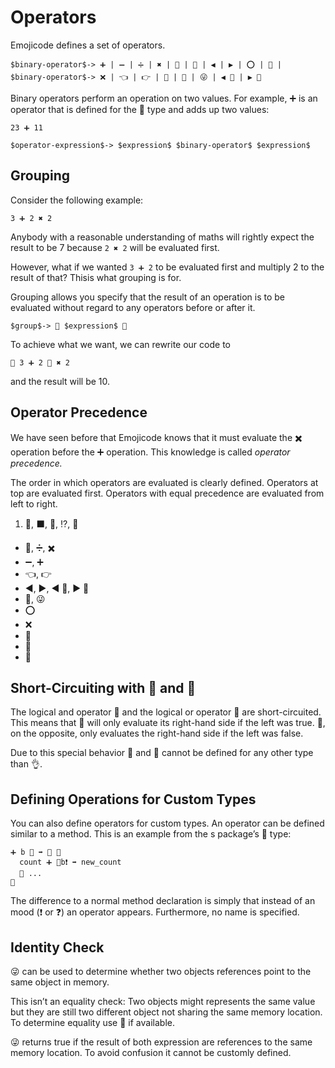 # Operators

Emojicode defines a set of operators.

```syntax
$binary-operator$-> ➕ | ➖ | ➗ | ✖️ | 👐 | 🤝 | ◀️ | ▶️ | ⭕️ | 💢 |
$binary-operator$-> ❌ | 👈 | 👉 | 🚮 | 🙌 | 😜 | ◀️ 🙌 | ▶️ 🙌
```

Binary operators perform an operation on two values. For example, ➕ is an
operator that is defined for the 🔢 type and adds up two values:

```
23 ➕ 11
```

```syntax
$operator-expression$-> $expression$ $binary-operator$ $expression$
```

## Grouping

Consider the following example:

```
3 ➕ 2 ✖️ 2
```

Anybody with a reasonable understanding of maths will rightly expect the
result to be 7 because `2 ✖️ 2` will be evaluated first.

However, what if we wanted `3 ➕ 2` to be evaluated first and multiply 2 to the
result of that? Thisis what grouping is for.

Grouping allows you specify that the result of an operation is to be evaluated
without regard to any operators before or after it.

```syntax
$group$-> 🤜 $expression$ 🤛
```

To achieve what we want, we can rewrite our code to

```
🤜 3 ➕ 2 🤛 ✖️ 2
```

and the result will be 10.

## Operator Precedence

We have seen before that Emojicode knows that it must evaluate the ✖️  operation
before the ➕ operation. This knowledge is called *operator precedence.*

The order in which operators are evaluated is clearly defined.
Operators at top are evaluated first. Operators with equal precedence are
evaluated from left to right.

1. 🔲, ⬛, 🔺, ⁉️, 🍺
- 🚮, ➗, ✖️
- ➖, ➕
- 👈, 👉
- ◀️, ▶️, ◀️ 🙌, ▶️ 🙌
- 🙌, 😜
- ⭕️
- ❌
- 💢
- 🤝
- 👐

## Short-Circuiting with 🤝 and 👐

The logical and operator 🤝 and the logical or operator 👐 are short-circuited.
This means that 🤝 will only evaluate its right-hand side if the left was true.
👐, on the opposite, only evaluates the right-hand side if the left was false.

Due to this special behavior 🤝 and 👐 cannot be defined for any other type
than 👌.

## Defining Operations for Custom Types

You can also define operators for custom types. An operator can be defined
similar to a method. This is an example from the s package’s 📇 type:

```
➕ b 📇 ➡️ 📇 🍇
  count ➕ 📏b❗️ ➡️ new_count
  💭 ...
🍉
```

The difference to a normal method declaration is simply that instead of an mood
(❗️ or ❓) an operator appears. Furthermore, no name is specified.

## Identity Check

😜 can be used to determine whether two objects references point to the same
object in memory.

This isn’t an equality check: Two objects might represents the same value but
they are still two different object not sharing the same memory location. To
determine equality use 🤝 if available.

😜 returns true if the result of both expression are references to the same
memory location. To avoid confusion it cannot be customly defined.
